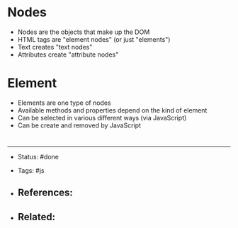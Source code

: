 # Nodes
- Nodes are the objects that make up the DOM
- HTML tags are "element nodes" (or just "elements")
- Text creates "text nodes"
- Attributes create "attribute nodes"

# Element
- Elements are one type of nodes
- Available methods and properties depend on the kind of element
- Can be selected in various different ways (via JavaScript)
- Can be create and removed by JavaScript



# 

---
- Status: #done 

- Tags: #js

- References:
	- 

- Related:
	- 
